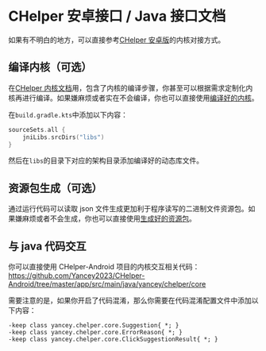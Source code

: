 # CHelper 安卓接口 / Java 接口文档

如果有不明白的地方，可以直接参考[CHelper 安卓版](https://github.com/Yancey2023/CHelper-Android)的内核对接方式。

## 编译内核（可选）

在[CHelper 内核文档](./core.md)用，包含了内核的编译步骤，你甚至可以根据需求定制化内核再进行编译。如果嫌麻烦或者实在不会编译，你也可以直接使用[编译好的内核](https://github.com/Yancey2023/CHelper-Android/raw/refs/heads/master/app/libs/arm64-v8a/libCHelperAndroid.so)。

在`build.gradle.kts`中添加以下内容：

```kt
sourceSets.all {
    jniLibs.srcDirs("libs")
}
```

然后在`libs`的目录下对应的架构目录添加编译好的动态库文件。

## 资源包生成（可选）

通过运行代码可以读取 json 文件生成更加利于程序读写的二进制文件资源包。如果嫌麻烦或者不会生成，你也可以直接使用[生成好的资源包](https://github.com/Yancey2023/CHelper-Android/tree/master/app/src/main/assets/cpack)。

## 与 java 代码交互

你可以直接使用 CHelper-Android 项目的内核交互相关代码：<https://github.com/Yancey2023/CHelper-Android/tree/master/app/src/main/java/yancey/chelper/core>

需要注意的是，如果你开启了代码混淆，那么你需要在代码混淆配置文件中添加以下内容：

```plain
-keep class yancey.chelper.core.Suggestion{ *; }
-keep class yancey.chelper.core.ErrorReason{ *; }
-keep class yancey.chelper.core.ClickSuggestionResult{ *; }
```
